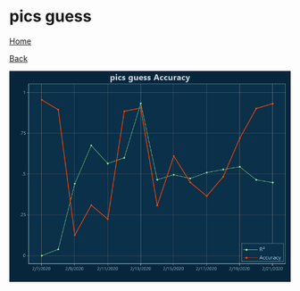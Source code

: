 # pics guess

[Home](../index.md)

[Back](pics.md)

![guess R²](../images/pics_guess_Accuracy.png "guess R²")

